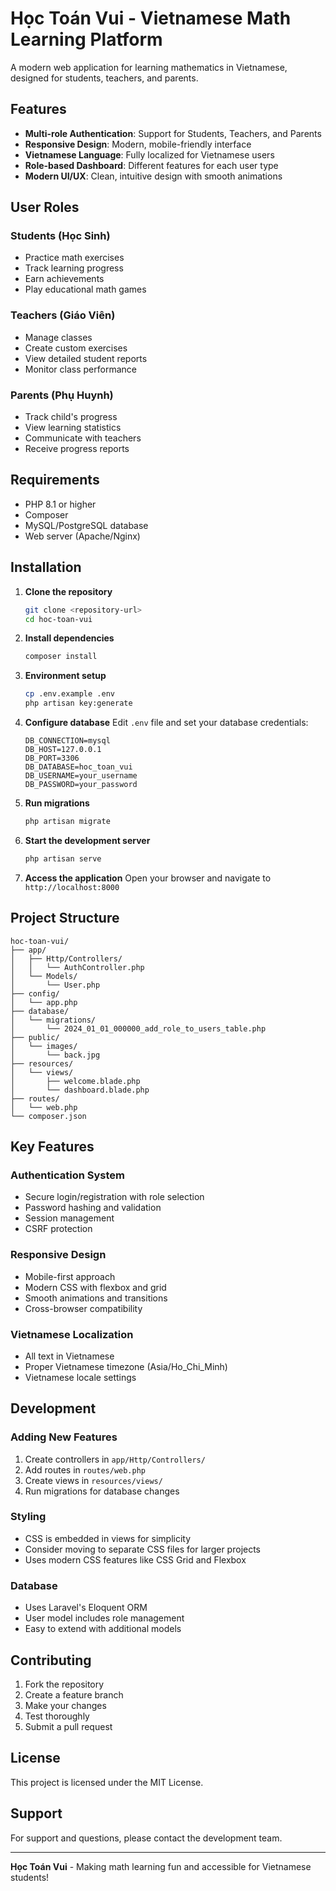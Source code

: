 # Học Toán Vui - Vietnamese Math Learning Platform

A modern web application for learning mathematics in Vietnamese, designed for students, teachers, and parents.

## Features

- **Multi-role Authentication**: Support for Students, Teachers, and Parents
- **Responsive Design**: Modern, mobile-friendly interface
- **Vietnamese Language**: Fully localized for Vietnamese users
- **Role-based Dashboard**: Different features for each user type
- **Modern UI/UX**: Clean, intuitive design with smooth animations

## User Roles

### Students (Học Sinh)
- Practice math exercises
- Track learning progress
- Earn achievements
- Play educational math games

### Teachers (Giáo Viên)
- Manage classes
- Create custom exercises
- View detailed student reports
- Monitor class performance

### Parents (Phụ Huynh)
- Track child's progress
- View learning statistics
- Communicate with teachers
- Receive progress reports

## Requirements

- PHP 8.1 or higher
- Composer
- MySQL/PostgreSQL database
- Web server (Apache/Nginx)

## Installation

1. **Clone the repository**
   ```bash
   git clone <repository-url>
   cd hoc-toan-vui
   ```

2. **Install dependencies**
   ```bash
   composer install
   ```

3. **Environment setup**
   ```bash
   cp .env.example .env
   php artisan key:generate
   ```

4. **Configure database**
   Edit `.env` file and set your database credentials:
   ```env
   DB_CONNECTION=mysql
   DB_HOST=127.0.0.1
   DB_PORT=3306
   DB_DATABASE=hoc_toan_vui
   DB_USERNAME=your_username
   DB_PASSWORD=your_password
   ```

5. **Run migrations**
   ```bash
   php artisan migrate
   ```

6. **Start the development server**
   ```bash
   php artisan serve
   ```

7. **Access the application**
   Open your browser and navigate to `http://localhost:8000`

## Project Structure

```
hoc-toan-vui/
├── app/
│   ├── Http/Controllers/
│   │   └── AuthController.php
│   └── Models/
│       └── User.php
├── config/
│   └── app.php
├── database/
│   └── migrations/
│       └── 2024_01_01_000000_add_role_to_users_table.php
├── public/
│   └── images/
│       └── back.jpg
├── resources/
│   └── views/
│       ├── welcome.blade.php
│       └── dashboard.blade.php
├── routes/
│   └── web.php
└── composer.json
```

## Key Features

### Authentication System
- Secure login/registration with role selection
- Password hashing and validation
- Session management
- CSRF protection

### Responsive Design
- Mobile-first approach
- Modern CSS with flexbox and grid
- Smooth animations and transitions
- Cross-browser compatibility

### Vietnamese Localization
- All text in Vietnamese
- Proper Vietnamese timezone (Asia/Ho_Chi_Minh)
- Vietnamese locale settings

## Development

### Adding New Features
1. Create controllers in `app/Http/Controllers/`
2. Add routes in `routes/web.php`
3. Create views in `resources/views/`
4. Run migrations for database changes

### Styling
- CSS is embedded in views for simplicity
- Consider moving to separate CSS files for larger projects
- Uses modern CSS features like CSS Grid and Flexbox

### Database
- Uses Laravel's Eloquent ORM
- User model includes role management
- Easy to extend with additional models

## Contributing

1. Fork the repository
2. Create a feature branch
3. Make your changes
4. Test thoroughly
5. Submit a pull request

## License

This project is licensed under the MIT License.

## Support

For support and questions, please contact the development team.

---

**Học Toán Vui** - Making math learning fun and accessible for Vietnamese students!